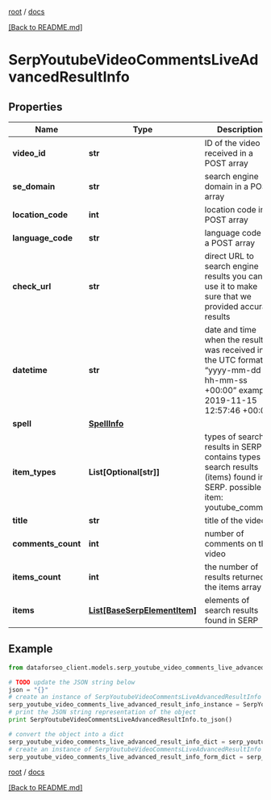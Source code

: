 [root](./../ "root") / [docs](./ "docs")

[[Back to README.md]](./../README.md "[Back to README.md]")

# SerpYoutubeVideoCommentsLiveAdvancedResultInfo

## Properties

Name | Type | Description | Notes
------------ | ------------- | ------------- | -------------
**video_id** | **str** | ID of the video received in a POST array | [optional]
**se_domain** | **str** | search engine domain in a POST array | [optional]
**location_code** | **int** | location code in a POST array | [optional]
**language_code** | **str** | language code in a POST array | [optional]
**check_url** | **str** | direct URL to search engine results you can use it to make sure that we provided accurate results | [optional]
**datetime** | **str** | date and time when the result was received in the UTC format: “yyyy-mm-dd hh-mm-ss +00:00” example: 2019-11-15 12:57:46 +00:00 | [optional]
**spell** | [**SpellInfo**](SpellInfo.md) |  | [optional]
**item_types** | **List[Optional[str]]** | types of search results in SERP contains types of search results (items) found in SERP. possible item: youtube_comment | [optional]
**title** | **str** | title of the video | [optional]
**comments_count** | **int** | number of comments on the video | [optional]
**items_count** | **int** | the number of results returned in the items array | [optional]
**items** | [**List[BaseSerpElementItem]**](BaseSerpElementItem.md) | elements of search results found in SERP | [optional]

## Example

```python
from dataforseo_client.models.serp_youtube_video_comments_live_advanced_result_info import SerpYoutubeVideoCommentsLiveAdvancedResultInfo

# TODO update the JSON string below
json = "{}"
# create an instance of SerpYoutubeVideoCommentsLiveAdvancedResultInfo from a JSON string
serp_youtube_video_comments_live_advanced_result_info_instance = SerpYoutubeVideoCommentsLiveAdvancedResultInfo.from_json(json)
# print the JSON string representation of the object
print SerpYoutubeVideoCommentsLiveAdvancedResultInfo.to_json()

# convert the object into a dict
serp_youtube_video_comments_live_advanced_result_info_dict = serp_youtube_video_comments_live_advanced_result_info_instance.to_dict()
# create an instance of SerpYoutubeVideoCommentsLiveAdvancedResultInfo from a dict
serp_youtube_video_comments_live_advanced_result_info_form_dict = serp_youtube_video_comments_live_advanced_result_info.from_dict(serp_youtube_video_comments_live_advanced_result_info_dict)
```

  

[root](./../ "root") / [docs](./ "docs")

[[Back to README.md]](./../README.md "[Back to README.md]")
